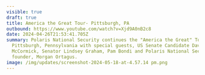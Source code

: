 ```yaml
---
visible: true
draft: true
title: America the Great Tour- Pittsburgh, PA
outbound: https://www.youtube.com/watch?v=Xjd9A0nB2c8
date: 2024-04-26T21:53:41.705Z
summary: Polaris National Security continues the "America the Great" Tour in
  Pittsburgh, Pennsylvania with special guests, US Senate Candidate Dave
  McCormick, Senator Lindsey Graham, Pam Bondi and Polaris National Security
  founder, Morgan Ortagus.
image: /img/updates/screenshot-2024-05-18-at-4.57.14 pm.png
---
```

